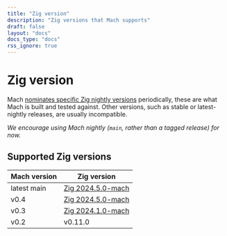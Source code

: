 ```yaml
---
title: "Zig version"
description: "Zig versions that Mach supports"
draft: false
layout: "docs"
docs_type: "docs"
rss_ignore: true
---
```


# Zig version

Mach [nominates specific Zig nightly versions](../nominated-zig) periodically, these are what Mach is built and tested against. Other versions, such as stable or latest-nightly releases, are usually incompatible.

_We encourage using Mach nightly (`main`, rather than a tagged release) for now._

## Supported Zig versions

| Mach version | Zig version                                            |
|--------------|--------------------------------------------------------|
| latest main  | [Zig 2024.5.0-mach](/about/nominated-zig/#202450-mach) |
| v0.4         | [Zig 2024.5.0-mach](/about/nominated-zig/#202450-mach) |
| v0.3         | [Zig 2024.1.0-mach](/about/nominated-zig/#202410-mach) |
| v0.2         | v0.11.0                                                |
